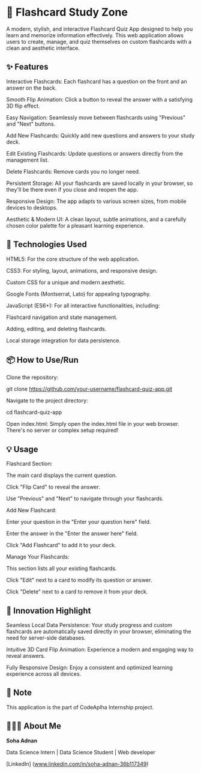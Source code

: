 # 🧠 Flashcard Study Zone

A modern, stylish, and interactive Flashcard Quiz App designed to help you learn and memorize information effectively. This web application allows users to create, manage, and quiz themselves on custom flashcards with a clean and aesthetic interface.


## ✨ Features

Interactive Flashcards: Each flashcard has a question on the front and an answer on the back.

Smooth Flip Animation: Click a button to reveal the answer with a satisfying 3D flip effect.

Easy Navigation: Seamlessly move between flashcards using "Previous" and "Next" buttons.

Add New Flashcards: Quickly add new questions and answers to your study deck.

Edit Existing Flashcards: Update questions or answers directly from the management list.

Delete Flashcards: Remove cards you no longer need.

Persistent Storage: All your flashcards are saved locally in your browser, so they'll be there even if you close and reopen the app.

Responsive Design: The app adapts to various screen sizes, from mobile devices to desktops.

Aesthetic & Modern UI: A clean layout, subtle animations, and a carefully chosen color palette for a pleasant learning experience.

## 🚀 Technologies Used

HTML5: For the core structure of the web application.

CSS3: For styling, layout, animations, and responsive design.

Custom CSS for a unique and modern aesthetic.

Google Fonts (Montserrat, Lato) for appealing typography.

JavaScript (ES6+): For all interactive functionalities, including:

Flashcard navigation and state management.

Adding, editing, and deleting flashcards.

Local storage integration for data persistence.


## 📦 How to Use/Run

Clone the repository:

git clone https://github.com/your-username/flashcard-quiz-app.git

Navigate to the project directory:

cd flashcard-quiz-app

Open index.html: Simply open the index.html file in your web browser. There's no server or complex setup required!


## 💡 Usage

Flashcard Section:

The main card displays the current question.

Click "Flip Card" to reveal the answer.

Use "Previous" and "Next" to navigate through your flashcards.

Add New Flashcard:

Enter your question in the "Enter your question here" field.

Enter the answer in the "Enter the answer here" field.

Click "Add Flashcard" to add it to your deck.

Manage Your Flashcards:

This section lists all your existing flashcards.

Click "Edit" next to a card to modify its question or answer.

Click "Delete" next to a card to remove it from your deck.


## 🚀 Innovation Highlight

Seamless Local Data Persistence: Your study progress and custom flashcards are automatically saved directly in your browser, eliminating the need for server-side databases.

Intuitive 3D Card Flip Animation: Experience a modern and engaging way to reveal answers.

Fully Responsive Design: Enjoy a consistent and optimized learning experience across all devices.


## 📌 Note

This application is the part of CodeAplha Internship project.



## 🙋🏻‍♀️ About Me

**Soha Adnan**

Data Science Intern | Data Science Student | Web developer

[LinkedIn] (www.linkedin.com/in/soha-adnan-36b117349)
